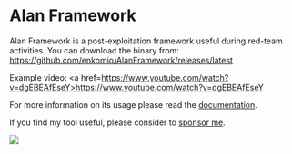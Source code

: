 # Alan Framework
Alan Framework is a post-exploitation framework useful during red-team activities. You can download the binary from: <a href="https://github.com/enkomio/AlanFramework/releases/latest">https://github.com/enkomio/AlanFramework/releases/latest</a>

Example video: <a href=https://www.youtube.com/watch?v=dgEBEAfEseY>https://www.youtube.com/watch?v=dgEBEAfEseY</a>

For more information on its usage please read the <a href="https://github.com/enkomio/AlanFramework/blob/main/doc/Alan%20documentation.pdf">documentation</a>.

If you find my tool useful, please consider to <a href="https://github.com/sponsors/enkomio">sponsor me</a>. 

<a href="https://www.youtube.com/watch?v=dgEBEAfEseY"><img src="https://github.com/enkomio/AlanFramework/raw/main/images/Shell.png"></a>
